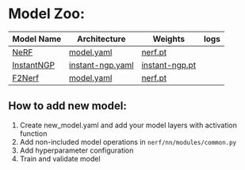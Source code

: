 # Model Zoo:

| Model Name | Architecture | Weights | logs|
|--|--|--|--|
|[NeRF]() | [model.yaml](...) | [nerf.pt](...) |  |
|[InstantNGP]() | [instant-ngp.yaml](...) | [instant-ngp.pt](...) |  |
|[F2Nerf]() | [model.yaml](...) | [nerf.pt](...) |  |


## How to add new model:


1. Create new_model.yaml and add your model layers with activation function 
2. Add non-included model operations in `nerf/nn/modules/common.py`
3. Add hyperparameter configuration
4. Train and validate model
	

